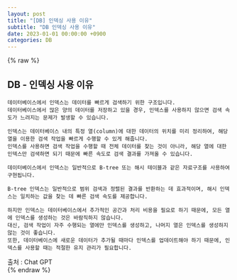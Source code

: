 ```yaml
---  
layout: post  
title: "[DB] 인덱싱 사용 이유"  
subtitle: "DB 인덱싱 사용 이유"  
date: 2023-01-01 00:00:00 +0900  
categories: DB  
---  
```

{% raw %}  
## DB - 인덱싱 사용 이유  
  
	데이터베이스에서 인덱스는 데이터를 빠르게 검색하기 위한 구조입니다.  
	데이터베이스에서 많은 양의 데이터를 저장하고 있을 경우, 인덱스를 사용하지 않으면 검색 속도가 느려지는 문제가 발생할 수 있습니다.  
  
	인덱스는 데이터베이스 내의 특정 열(column)에 대한 데이터의 위치를 미리 정리하여, 해당 열을 이용한 검색 작업을 빠르게 수행할 수 있게 해줍니다.  
	인덱스를 사용하면 검색 작업을 수행할 때 전체 데이터를 찾는 것이 아니라, 해당 열에 대한 인덱스만 검색하면 되기 때문에 빠른 속도로 검색 결과를 가져올 수 있습니다.  
  
	데이터베이스에서 인덱스는 일반적으로 B-tree 또는 해시 테이블과 같은 자료구조를 사용하여 구현됩니다.  
  
	B-tree 인덱스는 일반적으로 범위 검색과 정렬된 결과를 반환하는 데 효과적이며, 해시 인덱스는 일치하는 값을 찾는 데 빠른 검색 속도를 제공합니다.  
  
	하지만 인덱스는 데이터베이스에서 추가적인 공간과 처리 비용을 필요로 하기 때문에, 모든 열에 인덱스를 생성하는 것은 바람직하지 않습니다.  
	대신, 검색 작업이 자주 수행되는 열에만 인덱스를 생성하고, 나머지 열은 인덱스를 생성하지 않는 것이 좋습니다.  
	또한, 데이터베이스에 새로운 데이터가 추가될 때마다 인덱스를 업데이트해야 하기 때문에, 인덱스를 사용할 때는 적절한 유지 관리가 필요합니다.  
  
출처 : Chat GPT  
{% endraw %}